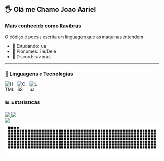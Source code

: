 ## 🖐 Olá me Chamo Joao Aariel
### Mais conhecido como Ravibras
O código é poesia escrita em linguagem que as máquinas entendem
- 🌾 Estudando: lua
- 👲 Pronomes: Ele/Dele
- 💬 Discord: ravibras
---
### 🤖 Linguagens e Tecnologias

<img 
    align="left" 
    alt="HTML"
    title="HTML" 
    width="30px" 
    style="padding-right: 10px;" 
    src="https://cdn.jsdelivr.net/gh/devicons/devicon@latest/icons/html5/html5-original.svg" 
/>
<img 
    align="left" 
    alt="CSS" 
    title="CSS"
    width="30px" 
    style="padding-right: 10px;" 
    src="https://cdn.jsdelivr.net/gh/devicons/devicon@latest/icons/css3/css3-original.svg" 
/>
<img 
    align="left" 
    alt="Lua" 
    title="Lua"
    width="30px" 
    style="padding-right: 10px;" 
    src="https://www.svgrepo.com/download/508927/lua02.svg" 
/>

<br/>
<br/>

### 📊 Estatísticas
<div>
  <a href="https://github.com/Ravibras">
  <img height="180em" src="https://github-readme-stats.vercel.app/api?username=Ravibras&show_icons=true&theme=dark&include_all_commits=true&count_private=true"/>
  <img height="180em" src="https://github-readme-stats.vercel.app/api/top-langs/?username=Ravibras&layout=compact&langs_count=16&theme=dark"/>
</div>
<div> 
 <a href="[https://www.instagram.com/ailtonziton.ip/" target="_blank"><img src="https://img.shields.io/badge/-Instagram-%23E4405F?style=for-the-badge&logo=instagram&logoColor=white](https://www.instagram.com/joao_ariel13/)" target="_blank"></a>
</div>

<picture align="center">
  <source media="(prefers-color-scheme: dark)" srcset="https://raw.githubusercontent.com/Ravibras/Ravibras/output/github-contribution-grid-snake-dark.svg">
  <source media="(prefers-color-scheme: light)" srcset="https://raw.githubusercontent.com/Ravibras/Ravibras/output/github-contribution-grid-snake-dark.svg">
  <img align="center" alt="github contribution grid snake animation" src="https://raw.githubusercontent.com/Sniper202Br/Sniper202Br/output/github-contribution-grid-snake.svg">
</picture>
